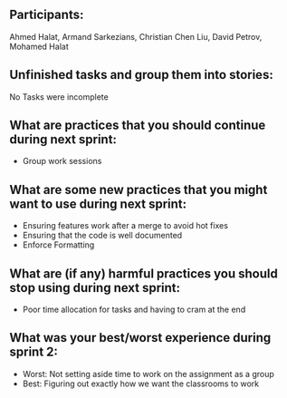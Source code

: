 ## Participants:
Ahmed Halat, Armand Sarkezians, Christian Chen Liu, David Petrov, Mohamed Halat

## Unfinished tasks and group them into stories:
No Tasks were incomplete

## What are practices that you should continue during next sprint:
 - Group work sessions

## What are some new practices that you might want to use during next sprint:
- Ensuring features work after a merge to avoid hot fixes
- Ensuring that the code is well documented
- Enforce Formatting

## What are (if any) harmful practices you should stop using during next sprint:
- Poor time allocation for tasks and having to cram at the end

## What was your best/worst experience during sprint 2:
- Worst: Not setting aside time to work on the assignment as a group
- Best: Figuring out exactly how we want the classrooms to work

